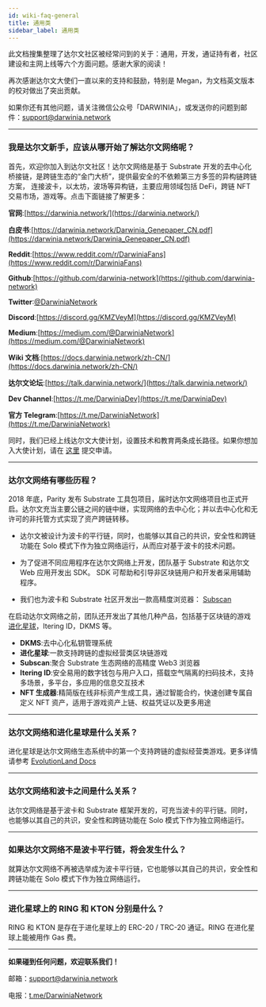```yaml
---
id: wiki-faq-general
title: 通用类
sidebar_label: 通用类
---
```


此文档搜集整理了达尔文社区被经常问到的关于：通用，开发，通证持有者，社区建设和主网上线等六个方面问题。感谢大家的阅读！

再次感谢达尔文大使们一直以来的支持和鼓励，特别是 Megan，为文档英文版本的校对做出了突出贡献。

如果你还有其他问题，请关注微信公众号「DARWINIA」，或发送你的问题到邮件：support@darwinia.network

<hr />

### 我是达尔文新手，应该从哪开始了解达尔文网络呢？

首先，欢迎你加入到达尔文社区！达尔文网络是基于 Substrate 开发的去中心化桥接链，是跨链生态的“金门大桥”，提供最安全的不依赖第三方多签的异构链跨链方案，
连接波卡，以太坊，波场等异构链，主要应用领域包括 DeFi，跨链 NFT 交易市场，游戏等。点击下面链接了解更多：

**官网**:[https://darwinia.network/](https://darwinia.network/)

**白皮书**:[https://darwinia.network/Darwinia_Genepaper_CN.pdf](https://darwinia.network/Darwinia_Genepaper_CN.pdf)

**Reddit**:[https://www.reddit.com/r/DarwiniaFans](https://www.reddit.com/r/DarwiniaFans) 

**Github**:[https://github.com/darwinia-network](https://github.com/darwinia-network)

**Twitter**:[@DarwiniaNetwork](https://twitter.com/DarwiniaNetwork) 

**Discord**:[https://discord.gg/KMZVeyM](https://discord.gg/KMZVeyM) 

**Medium**:[https://medium.com/@DarwiniaNetwork](https://medium.com/@DarwiniaNetwork)

**Wiki 文档**:[https://docs.darwinia.network/zh-CN/](https://docs.darwinia.network/zh-CN/)

**达尔文论坛**:[https://talk.darwinia.network/](https://talk.darwinia.network/)

**Dev Channel**:[https://t.me/DarwiniaDev](https://t.me/DarwiniaDev)

**官方 Telegram**:[https://t.me/DarwiniaNetwork](https://t.me/DarwiniaNetwork)

同时，我们已经上线达尔文大使计划，设置技术和教育两条成长路径。如果你想加入大使计划，请在 [这里](https://docs.google.com/forms/d/e/1FAIpQLSdh5k7yOikRsZBzIHz0VtMQ0Xg_Ps3skOiBGh3elGkZIJUFSw/viewform) 提交申请。

<hr />

### 达尔文网络有哪些历程？

2018 年底，Parity 发布 Substrate 工具包项目，届时达尔文网络项目也正式开启。达尔文充当主要公链之间的链中继，实现网络的去中心化；并以去中心化和无许可的非托管方式实现了资产跨链转移。


* 达尔文被设计为波卡的平行链，同时，也能够以其自己的共识，安全性和跨链功能在 Solo 模式下作为独立网络运行，从而应对基于波卡的技术问题。
  
* 为了促进不同应用程序在达尔文网络上开发，团队基于 Substrate 和达尔文 Web 应用开发出 SDK。 SDK 可帮助和引导非区块链用户和开发者采用辅助程序。

* 我们也为波卡和 Substrate 社区开发出一款高精度浏览器： [Subscan](https://www.subscan.io/)


在启动达尔文网络之前，团队还开发出了其他几种产品，包括基于区块链的游戏 [进化星球](https://www.evolution.land/)，Itering ID，DKMS 等。

* **DKMS**:去中心化私钥管理系统
* **进化星球**:一款支持跨链的虚拟经营类区块链游戏
* **Subscan**:聚合 Substrate 生态网络的高精度 Web3 浏览器
* **Itering ID**:安全易用的数字钱包与用户入口，搭载空气隔离的扫码技术，支持多场景，多平台，多应用的信息交互技术
* **NFT 生成器**:精简版在线非标资产生成工具，通过智能合约，快速创建专属自定义 NFT 资产，适用于游戏资产上链、权益凭证以及更多用途
  
<hr />

### 达尔文网络和进化星球是什么关系？

进化星球是达尔文网络生态系统中的第一个支持跨链的虚拟经营类游戏。更多详情请参考 [EvolutionLand Docs](https://docs.evolution.land/)

<hr />

### 达尔文网络和波卡之间是什么关系？

达尔文网络是基于波卡和 Substrate 框架开发的，可充当波卡的平行链。同时，也能够以其自己的共识，安全性和跨链功能在 Solo 模式下作为独立网络运行。

<hr />

### 如果达尔文网络不是波卡平行链，将会发生什么？

就算达尔文网络不再被选举成为波卡平行链，它也能够以其自己的共识，安全性和跨链功能在 Solo 模式下作为独立网络运行。

<hr />

###  进化星球上的 RING 和 KTON 分别是什么？

RING 和 KTON 是存在于进化星球上的 ERC-20 / TRC-20 通证。RING 在进化星球上能被用作 Gas 费。

<hr />

**如果碰到任何问题，欢迎联系我们！**

邮箱：[support@darwinia.network](support@darwinia.network)

电报：[t.me/DarwiniaNetwork](https://t.me/DarwiniaNetwork)

